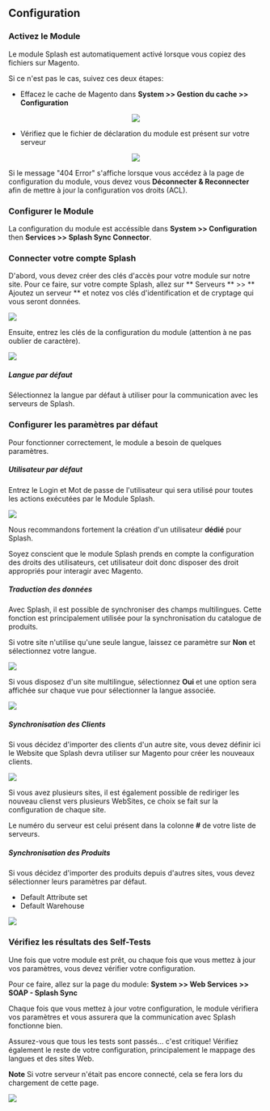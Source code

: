 
## Configuration

### Activez le Module 

Le module Splash est automatiquement activé lorsque vous copiez des fichiers sur Magento.

Si ce n'est pas le cas, suivez ces deux étapes:
* Effacez le cache de Magento dans **System >> Gestion du cache >> Configuration**

<p align="center">
    <img src="https://splashsync.github.io/Magento1/img/screenshot_10.png">
</p>

* Vérifiez que le fichier de déclaration du module est présent sur votre serveur

<p align="center">
    <img src="https://splashsync.github.io/Magento1/img/screenshot_1.png">
</p>

Si le message "404 Error" s'affiche lorsque vous accédez à la page de configuration du module, vous devez vous **Déconnecter & Reconnecter** afin de mettre à jour la configuration vos droits (ACL).

### Configurer le Module

La configuration du module est accéssible dans **System >> Configuration** then **Services >> Splash Sync Connector**. 

### Connecter votre compte Splash

D'abord, vous devez créer des clés d'accès pour votre module sur notre site. Pour ce faire, sur votre compte Splash, allez sur ** Serveurs ** >> ** Ajoutez un serveur ** et notez vos clés d'identification et de cryptage qui vous seront données.

![](https://splashsync.github.io/Magento1/img/screenshot_2.png)

Ensuite, entrez les clés de la configuration du module (attention à ne pas oublier de caractère).

![](https://splashsync.github.io/Magento1/img/screenshot_3.png)

##### Langue par défaut

Sélectionnez la langue par défaut à utiliser pour la communication avec les serveurs de Splash.

### Configurer les paramètres par défaut

Pour fonctionner correctement, le module a besoin de quelques paramètres. 

##### Utilisateur par défaut

Entrez le Login et Mot de passe de l'utilisateur qui sera utilisé pour toutes les actions exécutées par le Module Splash.

![](https://splashsync.github.io/Magento1/img/screenshot_4.png)

Nous recommandons fortement la création d'un utilisateur **dédié** pour Splash.

Soyez conscient que le module Splash prends en compte la configuration des droits des utilisateurs, cet utilisateur doit donc disposer des droit appropriés pour interagir avec Magento.

##### Traduction des données

Avec Splash, il est possible de synchroniser des champs multilingues. Cette fonction est principalement utilisée pour la synchronisation du catalogue de produits.

Si votre site n'utilise qu'une seule langue, laissez ce paramètre sur **Non** et sélectionnez votre langue. 

![](https://splashsync.github.io/Magento1/img/screenshot_5.png)

Si vous disposez d'un site multilingue, sélectionnez **Oui** et une option sera affichée sur chaque vue pour sélectionner la langue associée.

![](https://splashsync.github.io/Magento1/img/screenshot_6.png)

##### Synchronisation des Clients

Si vous décidez d'importer des clients d'un autre site, vous devez définir ici le Website que Splash devra utiliser sur Magento pour créer les nouveaux clients. 

![](https://splashsync.github.io/Magento1/img/screenshot_7.png)

Si vous avez plusieurs sites, il est également possible de rediriger les nouveau clienst vers plusieurs WebSites, ce choix se fait sur la configuration de chaque site. 

Le numéro du serveur est celui présent dans la colonne **#** de votre liste de serveurs.

##### Synchronisation des Produits

Si vous décidez d'importer des produits depuis d'autres sites, vous devez sélectionner leurs paramètres par défaut. 

* Default Attribute set
* Default Warehouse

![](https://splashsync.github.io/Magento1/img/screenshot_8.png)

### Vérifiez les résultats des Self-Tests

Une fois que votre module est prêt, ou chaque fois que vous mettez à jour vos paramètres, vous devez vérifier votre configuration.

Pour ce faire, allez sur la page du module: **System >> Web Services >> SOAP - Splash Sync**

Chaque fois que vous mettez à jour votre configuration, le module vérifiera vos paramètres et vous assurera que la communication avec Splash fonctionne bien.

Assurez-vous que tous les tests sont passés... c'est critique! Vérifiez également le reste de votre configuration, principalement le mappage des langues et des sites Web.

**Note** Si votre serveur n'était pas encore connecté, cela se fera lors du chargement de cette page.

![](https://splashsync.github.io/Magento1/img/screenshot_9.png)